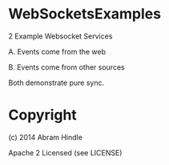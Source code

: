 WebSocketsExamples
==================

2 Example Websocket Services

A. Events come from the web

B. Events come from other sources

Both demonstrate pure sync.

Copyright
=========

(c) 2014 Abram Hindle

Apache 2 Licensed (see LICENSE)

